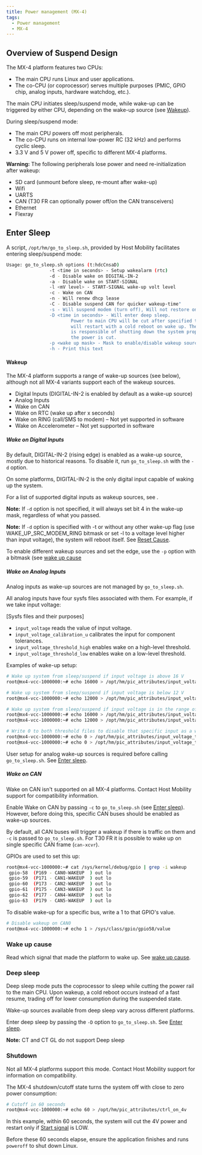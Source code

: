 ```yaml
---
title: Power management (MX-4)
tags:
  - Power management
  - MX-4
---
```


## Overview of Suspend Design

The MX-4 platform features two CPUs:

- The main CPU runs Linux and user applications.
- The co-CPU (or coprocessor) serves multiple purposes (PMIC, GPIO chip, analog inputs, hardware watchdog, etc.).

The main CPU initiates sleep/suspend mode, while wake-up can be triggered by either CPU, depending on the wake-up source (see [Wakeup](#wakeup)).

During sleep/suspend mode:

- The main CPU powers off most peripherals.
- The co-CPU runs on internal low-power RC (32 kHz) and performs cyclic sleep.
- 3.3 V and 5 V power off, specific to different MX-4 platforms.

**Warning:** The following peripherals lose power and need re-initialization after wakeup:

- SD card (unmount before sleep, re-mount after wake-up)
- Wifi
- UARTS
- CAN (T30 FR can optionally power off/on the CAN transceivers)
- Ethernet
- Flexray

## Enter Sleep

A script, `/opt/hm/go_to_sleep.sh`, provided by Host Mobility facilitates entering sleep/suspend mode:

```bash
Usage: go_to_sleep.sh options (t:hdcCnsaD)
                -t <time in seconds> - Setup wakealarm (rtc)
                -d - Disable wake on DIGITAL-IN-2
                -a - Disable wake on START-SIGNAL
                -l <mV level> - START-SIGNAL wake-up volt level
                -c - Wake on CAN
                -n - Will renew dhcp lease
                -C - Disable suspend CAN for quicker wakeup-time"
                -s - Will suspend modem (turn off), Will not restore on wake up
                -D <time in seconds> - Will enter deep sleep.
                        Power to main CPU will be cut after specified time and it
                        will restart with a cold reboot on wake up. The application
                        is responsible of shutting down the system properly before
                        the power is cut.
                -p <wake up mask> - Mask to enable/disable wakeup sources
                -h - Print this text
```

#### Wakeup

The MX-4 platform supports a range of wake-up sources (see below), although not all MX-4 variants support each of the wakeup sources.

- Digital Inputs (DIGITAL-IN-2 is enabled by default as a wake-up source)
- Analog Inputs
- Wake on CAN
- Wake on RTC (wake up after x seconds)
- Wake on RING (call/SMS to modem) – Not yet supported in software
- Wake on Accelerometer – Not yet supported in software

##### Wake on Digital Inputs

By default, DIGITAL-IN-2 (rising edge) is enabled as a wake-up source, mostly due to historical reasons. To disable it, run `go_to_sleep.sh` with the `-d` option.

On some platforms, DIGITAL-IN-2 is the only digital input capable of waking up the system.

For a list of supported digital inputs as wakeup sources, see [](../interfaces/mx4/digital_io.md#list-of-ios).

**Note:** If `-d` option is not specified, it will always set bit 4 in the wake-up mask, regardless of what you passed.

**Note:** If `-d` option is specified with -t or without any other wake-up flag (use WAKE_UP_SRC_MODEM_RING bitmask or set -l to a voltage level higher than input voltage), the system will reboot itself. See [Reset Cause](reset_cause.md).

To enable different wakeup sources and set the edge, use the `-p` option with a bitmask (see [wake up cause](wake_up_cause.md)

##### Wake on Analog Inputs

Analog inputs as wake-up sources are not managed by `go_to_sleep.sh`.

All analog inputs have four sysfs files associated with them. For example, if we take input voltage:

[Sysfs files and their purposes]

- `input_voltage` reads the value of input voltage.
- `input_voltage_calibration_u` calibrates the input for component tolerances.
- `input_voltage_threshold_high` enables wake on a high-level threshold.
- `input_voltage_threshold_low` enables wake on a low-level threshold.

Examples of wake-up setup:

```bash
# Wake up system from sleep/suspend if input voltage is above 16 V
root@mx4-vcc-1000000:~# echo 16000 > /opt/hm/pic_attributes/input_voltage_threshold_high
```

```bash
# Wake up system from sleep/suspend if input voltage is below 12 V
root@mx4-vcc-1000000:~# echo 12000 > /opt/hm/pic_attributes/input_voltage_threshold_low
```

```bash
# Wake up system from sleep/suspend if input voltage is in the range of 12-16 V
root@mx4-vcc-1000000:~# echo 16000 > /opt/hm/pic_attributes/input_voltage_threshold_high
root@mx4-vcc-1000000:~# echo 12000 > /opt/hm/pic_attributes/input_voltage_threshold_low
```

```bash
# Write 0 to both threshold files to disable that specific input as a wake-up source
root@mx4-vcc-1000000:~# echo 0 > /opt/hm/pic_attributes/input_voltage_threshold_high
root@mx4-vcc-1000000:~# echo 0 > /opt/hm/pic_attributes/input_voltage_threshold_low
```
User setup for analog wake-up sources is required before calling `go_to_sleep.sh`. See [Enter sleep](#enter-sleep).

##### Wake on CAN

Wake on CAN isn't supported on all MX-4 platforms. Contact Host Mobility support for compatibility information.

Enable Wake on CAN by passing `-c` to `go_to_sleep.sh` (see [Enter sleep](#enter-sleep)). However, before doing this, specific CAN buses should be enabled as wake-up sources.

By default, all CAN buses will trigger a wakeup if there is traffic on them and `-c` is passed to `go_to_sleep.sh`. For T30 FR it is possible to wake up on single specific CAN frame (`can-xcvr`).

GPIOs are used to set this up:

```bash
root@mx4-vcc-1000000:~# cat /sys/kernel/debug/gpio | grep -i wakeup
 gpio-58  (P169 - CAN0-WAKEUP  ) out lo
 gpio-59  (P171 - CAN1-WAKEUP  ) out lo
 gpio-60  (P173 - CAN2-WAKEUP  ) out lo
 gpio-61  (P175 - CAN3-WAKEUP  ) out lo
 gpio-62  (P177 - CAN4-WAKEUP  ) out lo
 gpio-63  (P179 - CAN5-WAKEUP  ) out lo
```

To disable wake-up for a specific bus, write a 1 to that GPIO's value.

```bash
# Disable wakeup on CAN0
root@mx4-vcc-1000000:~# echo 1 > /sys/class/gpio/gpio58/value

```

### Wake up cause

Read which signal that made the platform to wake up. See [wake up cause](wake_up_cause.md).

### Deep sleep

Deep sleep mode puts the coprocessor to sleep while cutting the power rail to the main CPU. Upon wakeup, a cold reboot occurs instead of a fast resume, trading off for lower consumption during the suspended state.

Wake-up sources available from deep sleep vary across different platforms.

Enter deep sleep by passing the `-D` option to `go_to_sleep.sh`. See [Enter sleep](#enter-sleep).

**Note:** CT and CT GL do not support Deep sleep

### Shutdown

Not all MX-4 platforms support this mode. Contact Host Mobility support for information on compatibility.

The MX-4 shutdown/cutoff state turns the system off with close to zero power consumption:

```bash
# Cutoff in 60 seconds
root@mx4-vcc-1000000:~# echo 60 > /opt/hm/pic_attributes/ctrl_on_4v
```

In this example, within 60 seconds, the system will cut the 4V power and restart only if [Start signal](../../interfaces/mx4/start_signal.md) is LOW.

Before these 60 seconds elapse, ensure the application finishes and runs `poweroff` to shut down Linux.